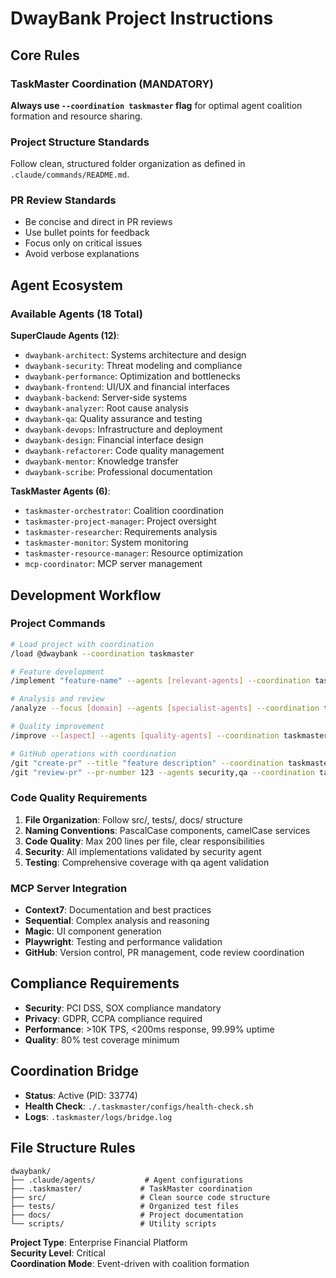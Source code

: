 # DwayBank Project Instructions

## Core Rules

### TaskMaster Coordination (MANDATORY)
**Always use `--coordination taskmaster` flag** for optimal agent coalition formation and resource sharing.

### Project Structure Standards
Follow clean, structured folder organization as defined in `.claude/commands/README.md`.

### PR Review Standards
- Be concise and direct in PR reviews
- Use bullet points for feedback  
- Focus only on critical issues
- Avoid verbose explanations

## Agent Ecosystem

### Available Agents (18 Total)
**SuperClaude Agents (12)**:
- `dwaybank-architect`: Systems architecture and design
- `dwaybank-security`: Threat modeling and compliance
- `dwaybank-performance`: Optimization and bottlenecks
- `dwaybank-frontend`: UI/UX and financial interfaces
- `dwaybank-backend`: Server-side systems
- `dwaybank-analyzer`: Root cause analysis
- `dwaybank-qa`: Quality assurance and testing
- `dwaybank-devops`: Infrastructure and deployment
- `dwaybank-design`: Financial interface design
- `dwaybank-refactorer`: Code quality management
- `dwaybank-mentor`: Knowledge transfer
- `dwaybank-scribe`: Professional documentation

**TaskMaster Agents (6)**:
- `taskmaster-orchestrator`: Coalition coordination
- `taskmaster-project-manager`: Project oversight
- `taskmaster-researcher`: Requirements analysis
- `taskmaster-monitor`: System monitoring
- `taskmaster-resource-manager`: Resource optimization
- `mcp-coordinator`: MCP server management

## Development Workflow

### Project Commands
```bash
# Load project with coordination
/load @dwaybank --coordination taskmaster

# Feature development
/implement "feature-name" --agents [relevant-agents] --coordination taskmaster

# Analysis and review
/analyze --focus [domain] --agents [specialist-agents] --coordination taskmaster

# Quality improvement
/improve --[aspect] --agents [quality-agents] --coordination taskmaster

# GitHub operations with coordination
/git "create-pr" --title "feature description" --coordination taskmaster
/git "review-pr" --pr-number 123 --agents security,qa --coordination taskmaster
```

### Code Quality Requirements
1. **File Organization**: Follow src/, tests/, docs/ structure
2. **Naming Conventions**: PascalCase components, camelCase services
3. **Code Quality**: Max 200 lines per file, clear responsibilities
4. **Security**: All implementations validated by security agent
5. **Testing**: Comprehensive coverage with qa agent validation

### MCP Server Integration
- **Context7**: Documentation and best practices
- **Sequential**: Complex analysis and reasoning  
- **Magic**: UI component generation
- **Playwright**: Testing and performance validation
- **GitHub**: Version control, PR management, code review coordination

## Compliance Requirements
- **Security**: PCI DSS, SOX compliance mandatory
- **Privacy**: GDPR, CCPA compliance required
- **Performance**: >10K TPS, <200ms response, 99.99% uptime
- **Quality**: 80% test coverage minimum

## Coordination Bridge
- **Status**: Active (PID: 33774)
- **Health Check**: `./.taskmaster/configs/health-check.sh`
- **Logs**: `.taskmaster/logs/bridge.log`

## File Structure Rules
```
dwaybank/
├── .claude/agents/           # Agent configurations
├── .taskmaster/             # TaskMaster coordination
├── src/                     # Clean source code structure
├── tests/                   # Organized test files
├── docs/                    # Project documentation
└── scripts/                 # Utility scripts
```

**Project Type**: Enterprise Financial Platform  
**Security Level**: Critical  
**Coordination Mode**: Event-driven with coalition formation